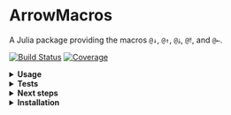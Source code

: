# ArrowMacros

A Julia package providing the macros `@↓`, `@↑`, `@⤓`, `@⤒`, and `@←`.

[![Build Status](https://github.com/antonuccig/ArrowMacros.jl/workflows/CI/badge.svg)](https://github.com/antonuccig/ArrowMacros.jl/actions)
[![Coverage](https://codecov.io/gh/antonuccig/ArrowMacros.jl/branch/master/graph/badge.svg)](https://codecov.io/gh/antonuccig/ArrowMacros.jl)

<details><summary><b>Usage</b></summary>

`@↓` and `@↑` provide [`ExtractMacro`](https://github.com/carlobaldassi/ExtractMacro.jl)-like features with [`UnPack`](https://github.com/mauro3/UnPack.jl)-like syntax and speed:
```julia
using ArrowMacros

mutable struct A
  a
  b
end

s = A(1, -1)
@↓ a, b ← abs(b) + 1 = s
# (a, b) == (1, 2)

a += 1
@↑ s = a, b ← 2b - 1
# (s.a, s.b) == (2, 3)
```

`@⤓` and `@⤒` work like `@↓` and `@↑`, but they search in the tree structure of the `struct`:
```julia
mutable struct B
  c
  d
end

s = A(1, B(2, [3, 4]))
@⤓ a, b ← c, c ← d[1] = s
# (a, b, c) == (1, 2, 3)

a += 1
@⤒ s = a, b ← 2b
# (s.a, s.b) == (2, 4)
```

`@←` allows for a common syntax between in-place and standard functions:
```julia
f(b) = b
@← a = f(1) # a = f(1)
# a == 1

a = [0, 0]
g(a, b) = a .= b
@← a = g(1) # g(a, 1)
# a == [1, 1]

h!(a, b) = a .= b
@← a = h(2) # h!(a, 2)
# a == [2, 2]
```

</details>

<details><summary><b>Tests</b></summary>

```julia
using ExtractMacro
using UnPack
using BenchmarkTools
```

```julia
s = A(1, [2, 3])
@btime @↓ a, b = s
@btime @extract s : a b
@btime @unpack a, b = s
```

```julia
julia>
  37.429 ns (0 allocations: 0 bytes)
  60.720 ns (0 allocations: 0 bytes)
  37.525 ns (0 allocations: 0 bytes)
```

</details>

<details><summary><b>Next steps</b></summary>

Current plans for further developments are:
- Improve error messages.
- Allow for `@← a .= f(b...)`

</details>

<details><summary><b>Installation</b></summary>

`ArrowMacros` is compatible with Julia `v1.0` and above, and it can be installed from the REPL by running
```julia
]add ArrowMacros
```

</details>
